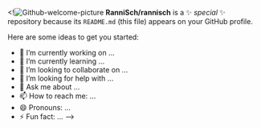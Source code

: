 <!![Github-welcome-picture](https://github.com/RanniSch/rannisch/assets/104382315/dbea5282-5216-4831-aeea-aac0d72bbaeb)
**RanniSch/rannisch** is a ✨ _special_ ✨ repository because its `README.md` (this file) appears on your GitHub profile.

Here are some ideas to get you started:

- 🔭 I’m currently working on ...
- 🌱 I’m currently learning ...
- 👯 I’m looking to collaborate on ...
- 🤔 I’m looking for help with ...
- 💬 Ask me about ...
- 📫 How to reach me: ...
- 😄 Pronouns: ...
- ⚡ Fun fact: ...
-->
